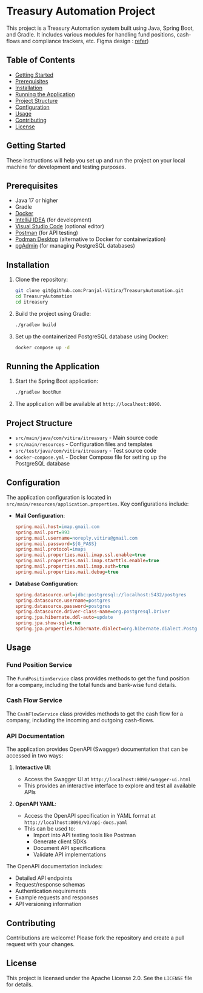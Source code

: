 # Treasury Automation Project

This project is a Treasury Automation system built using Java, Spring Boot, and Gradle. It includes various modules for handling fund positions, cash-flows and compliance trackers, etc.
Figma design : [refer](https://www.figma.com/proto/smSKk9KdqktPmV9h9bEMdq/i-Treasury-by-VITIRA---automating-treasury-operations?node-id=6-1609&p=f&t=PwKyXgkyCPQBzfD3-1&scaling=min-zoom&content-scaling=fixed&page-id=6%3A1096&starting-point-node-id=6%3A1609))

## Table of Contents

- [Getting Started](#getting-started)
- [Prerequisites](#prerequisites)
- [Installation](#installation)
- [Running the Application](#running-the-application)
- [Project Structure](#project-structure)
- [Configuration](#configuration)
- [Usage](#usage)
- [Contributing](#contributing)
- [License](#license)

## Getting Started

These instructions will help you set up and run the project on your local machine for development and testing purposes.

## Prerequisites

- Java 17 or higher
- Gradle
- [Docker](https://www.docker.com/products/docker-desktop/)
- [IntelliJ IDEA](https://www.jetbrains.com/idea/) (for development)
- [Visual Studio Code](https://code.visualstudio.com/) (optional editor)
- [Postman](https://www.postman.com/) (for API testing)
- [Podman Desktop](https://podman-desktop.io/) (alternative to Docker for containerization)
- [pgAdmin](https://www.pgadmin.org/) (for managing PostgreSQL databases)

## Installation

1. Clone the repository:
    ```sh
    git clone git@github.com:Pranjal-Vitira/TreasuryAutomation.git
    cd TreasuryAutomation
    cd itreasury
    ```

2. Build the project using Gradle:
    ```sh
    ./gradlew build
    ```

3. Set up the containerized PostgreSQL database using Docker:
    ```sh
    docker compose up -d
    ```

## Running the Application

1. Start the Spring Boot application:
    ```sh
    ./gradlew bootRun
    ```

2. The application will be available at `http://localhost:8090`.

## Project Structure

- `src/main/java/com/vitira/itreasury` - Main source code
- `src/main/resources` - Configuration files and templates
- `src/test/java/com/vitira/itreasury` - Test source code
- `docker-compose.yml` - Docker Compose file for setting up the PostgreSQL database

## Configuration

The application configuration is located in `src/main/resources/application.properties`. Key configurations include:

- **Mail Configuration**:
    ```ini
    spring.mail.host=imap.gmail.com
    spring.mail.port=993
    spring.mail.username=noreply.vitira@gmail.com
    spring.mail.password=${G_PASS}
    spring.mail.protocol=imaps
    spring.mail.properties.mail.imap.ssl.enable=true
    spring.mail.properties.mail.imap.starttls.enable=true
    spring.mail.properties.mail.imap.auth=true
    spring.mail.properties.mail.debug=true
    ```

- **Database Configuration**:
    ```ini
    spring.datasource.url=jdbc:postgresql://localhost:5432/postgres
    spring.datasource.username=postgres
    spring.datasource.password=postgres
    spring.datasource.driver-class-name=org.postgresql.Driver
    spring.jpa.hibernate.ddl-auto=update
    spring.jpa.show-sql=true
    spring.jpa.properties.hibernate.dialect=org.hibernate.dialect.PostgreSQLDialect
    ```

## Usage

### Fund Position Service

The `FundPositionService` class provides methods to get the fund position for a company, including the total funds and bank-wise fund details.

### Cash Flow Service

The `CashFlowService` class provides methods to get the cash flow for a company, including the incoming and outgoing cash-flows.

### API Documentation

The application provides OpenAPI (Swagger) documentation that can be accessed in two ways:

1. **Interactive UI**:
   - Access the Swagger UI at `http://localhost:8090/swagger-ui.html`
   - This provides an interactive interface to explore and test all available APIs

2. **OpenAPI YAML**:
   - Access the OpenAPI specification in YAML format at `http://localhost:8090/v3/api-docs.yaml`
   - This can be used to:
     - Import into API testing tools like Postman
     - Generate client SDKs
     - Document API specifications
     - Validate API implementations

The OpenAPI documentation includes:
- Detailed API endpoints
- Request/response schemas
- Authentication requirements
- Example requests and responses
- API versioning information

## Contributing

Contributions are welcome! Please fork the repository and create a pull request with your changes.

## License

This project is licensed under the Apache License 2.0. See the `LICENSE` file for details.
